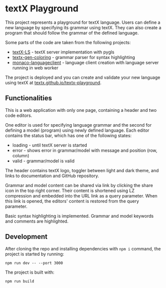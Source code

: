 # textX Playground

This project represents a playground for textX language. Users can define a new language by specifying its grammar using textX. They can also create a program that should follow the grammar of the defined language.

Some parts of the code are taken from the following projects:
- [textX-LS](https://github.com/textX/textX-LS) - textX server implementation with pygls
- [textx-gen-coloring](https://github.com/textX/textx-gen-coloring) - grammar parser for syntax highlighting
- [monaco-languageclient](https://github.com/TypeFox/monaco-languageclient) - language client creation with language server running in web worker

The project is deployed and you can create and validate your new language using textX at [textx.github.io/textx-playground](https://textx.github.io/textx-playground).

## Functionalities

This is a web application with only one page, containing a header and two code editors. 

One editor is used for specifying language grammar and the second for defining a model (program) using newly defined language. Each editor contains the status bar, which has one of the following states:
- loading - until textX server is started
- error - shows error in grammar/model with message and position (row, column)
- valid - grammar/model is valid

The header contains textX logo, toggler between light and dark theme, and links to documentation and GitHub repository.

Grammar and model content can be shared via link by clicking the share icon in the top right corner. Their content is shortened using LZ compression and embedded into the URL link as a query parameter. When this link is opened, the editors' content is restored from the query parameter.

Basic syntax highlighting is implemented. Grammar and model keywords and comments are highlighted.

## Development

After cloning the repo and installing dependencies with `npm i` command, the project is started by running:

```
npm run dev -- --port 3000
```

The project is built with:

```
npm run build
```
